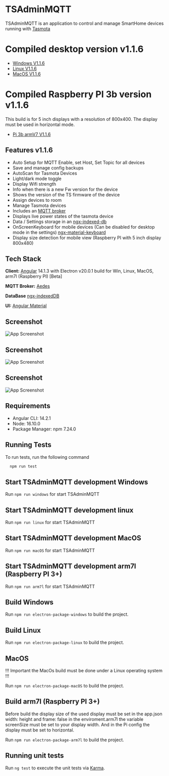 
# TSAdminMQTT

TSAdminMQTT is an application to control and manage SmartHome devices running with [Tasmota](https://github.com/arendst/Tasmota) 

# Compiled desktop version v1.1.6

- [Windows V1.1.6](https://www.dropbox.com/s/thubiu82jrimhaq/TSAdminMQTT_v1.1.6-windows.zip?dl=1)
- [Linux V1.1.6](https://www.dropbox.com/s/kcufrfwyf6wsy6k/TSAdminMQTT_v1.1.6-linux.zip?dl=1)
- [MacOS V1.1.6](https://www.dropbox.com/s/stpg309rsmvdfjt/TSAdminMQTT_v1.1.6-MacOS.zip?dl=1)

# Compiled Raspberry PI 3b version v1.1.6

This build is for 5 inch displays with a resolution of 800x400. The display must be used in horizontal mode.

- [Pi 3b armV7 V1.1.6](https://www.dropbox.com/s/kh8ivyhe31n8iep/TSAdminMQTT_v1.1.6-armv7l.zip?dl=1)

## Features v1.1.6

- Auto Setup for MQTT Enable, set Host, Set Topic for all devices
- Save and manage config backups
- AutoScan for Tasmota Devices
- Light/dark mode toggle
- Display Wifi strength
- Info when there is a new Fw version for the device
- Shows the version of the TS firmware of the device 
- Assign devices to room
- Manage Tasmota devices
- Includes an [MQTT broker](https://github.com/moscajs/aedes)
- Displays live power states of the tasmota device
- Data / Settings storage in an [ngx-indexed-db](https://github.com/assuncaocharles/ngx-indexed-db)
- OnScreenKeyboard for mobile devices (Can be disabled for desktop mode in the settings) [ngx-material-keyboard](https://github.com/ngx-material-keyboard)
- Display size detection for mobile view (Raspberry PI with 5 inch display 800x480)


## Tech Stack

**Client:** [Angular](https://angular.io/) 14.1.3 with Electron v20.0.1 build for Win, Linux, MacOS, arm7l (Raspberry PI) [Beta] 

**MQTT Broker:** [Aedes](https://github.com/moscajs/aedes)

**DataBase** [ngx-indexedDB](https://github.com/assuncaocharles/ngx-indexed-db)

**UI:** [Angular Material](https://material.angular.io/)


## Screenshot
![App Screenshot](https://i.postimg.cc/bdfyVf8L/setup5.png)

## Screenshot
![App Screenshot](https://i.postimg.cc/nVCkqjz0/setup8.png)

## Screenshot
![App Screenshot](https://i.postimg.cc/mg8zdjpM/mqttAuto.png)

## Requirements

- Angular CLI: 14.2.1
- Node: 16.10.0
- Package Manager: npm 7.24.0

## Running Tests

To run tests, run the following command

```bash
  npm run test
```

## Start TSAdminMQTT development Windows

Run `npm run windows` for start TSAdminMQTT 

## Start TSAdminMQTT development linux

Run `npm run linux` for start TSAdminMQTT

## Start TSAdminMQTT development MacOS

Run `npm run macOS` for start TSAdminMQTT

## Start TSAdminMQTT development arm7l (Raspberry PI 3+)

Run `npm run arm7l` for start TSAdminMQTT

## Build Windows

Run `npm run electron-package-windows` to build the project.

## Build Linux 

Run `npm run electron-package-linux` to build the project.

## MacOS

!!! Important the MacOs build must be done under a Linux operating system !!!

Run `npm run electron-package-macOS` to build the project.

## Build arm7l (Raspberry PI 3+)

Before build the display size of the used display must be set in the app.json width: height and frame: false
in the enviroment.arm7l the variable screenSize must be set to your display width.
And in the Pi config the display must be set to horizontal.

Run `npm run electron-package-arm7l` to build the project.

## Running unit tests

Run `ng test` to execute the unit tests via [Karma](https://karma-runner.github.io).
